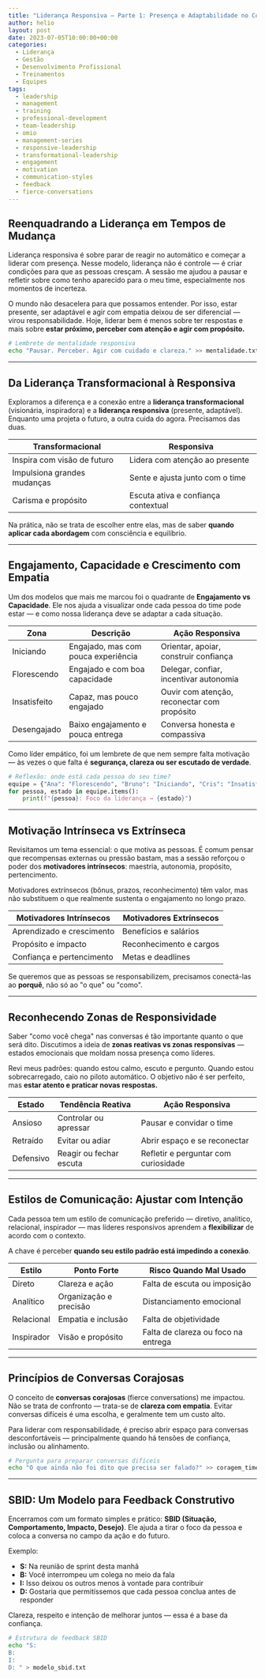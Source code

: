 ```yaml
---
title: "Liderança Responsiva – Parte 1: Presença e Adaptabilidade no Cotidiano"
author: helio
layout: post
date: 2023-07-05T10:00:00+00:00
categories:
  - Liderança
  - Gestão
  - Desenvolvimento Profissional
  - Treinamentos
  - Equipes
tags:
  - leadership
  - management
  - training
  - professional-development
  - team-leadership
  - omio
  - management-series
  - responsive-leadership
  - transformational-leadership
  - engagement
  - motivation
  - communication-styles
  - feedback
  - fierce-conversations
---
```


## Reenquadrando a Liderança em Tempos de Mudança

Liderança responsiva é sobre parar de reagir no automático e começar a liderar com presença. Nesse modelo, liderança não é controle — é criar condições para que as pessoas cresçam. A sessão me ajudou a pausar e refletir sobre como tenho aparecido para o meu time, especialmente nos momentos de incerteza.

O mundo não desacelera para que possamos entender. Por isso, estar presente, ser adaptável e agir com empatia deixou de ser diferencial — virou responsabilidade. Hoje, liderar bem é menos sobre ter respostas e mais sobre **estar próximo, perceber com atenção e agir com propósito.**

```bash
# Lembrete de mentalidade responsiva
echo "Pausar. Perceber. Agir com cuidado e clareza." >> mentalidade.txt
```

---

## Da Liderança Transformacional à Responsiva

Exploramos a diferença e a conexão entre a **liderança transformacional** (visionária, inspiradora) e a **liderança responsiva** (presente, adaptável). Enquanto uma projeta o futuro, a outra cuida do agora. Precisamos das duas.

| Transformacional            | Responsiva                          |
| --------------------------- | ----------------------------------- |
| Inspira com visão de futuro | Lidera com atenção ao presente      |
| Impulsiona grandes mudanças | Sente e ajusta junto com o time     |
| Carisma e propósito         | Escuta ativa e confiança contextual |

Na prática, não se trata de escolher entre elas, mas de saber **quando aplicar cada abordagem** com consciência e equilíbrio.

---

## Engajamento, Capacidade e Crescimento com Empatia

Um dos modelos que mais me marcou foi o quadrante de **Engajamento vs Capacidade**. Ele nos ajuda a visualizar onde cada pessoa do time pode estar — e como nossa liderança deve se adaptar a cada situação.

| Zona         | Descrição                           | Ação Responsiva                             |
| ------------ | ----------------------------------- | ------------------------------------------- |
| Iniciando    | Engajado, mas com pouca experiência | Orientar, apoiar, construir confiança       |
| Florescendo  | Engajado e com boa capacidade       | Delegar, confiar, incentivar autonomia      |
| Insatisfeito | Capaz, mas pouco engajado           | Ouvir com atenção, reconectar com propósito |
| Desengajado  | Baixo engajamento e pouca entrega   | Conversa honesta e compassiva               |

Como líder empático, foi um lembrete de que nem sempre falta motivação — às vezes o que falta é **segurança, clareza ou ser escutado de verdade**.

```python
# Reflexão: onde está cada pessoa do seu time?
equipe = {"Ana": "Florescendo", "Bruno": "Iniciando", "Cris": "Insatisfeito", "Duda": "Desengajado"}
for pessoa, estado in equipe.items():
    print(f"{pessoa}: Foco da liderança → {estado}")
```

---

## Motivação Intrínseca vs Extrínseca

Revisitamos um tema essencial: o que motiva as pessoas. É comum pensar que recompensas externas ou pressão bastam, mas a sessão reforçou o poder dos **motivadores intrínsecos**: maestria, autonomia, propósito, pertencimento.

Motivadores extrínsecos (bônus, prazos, reconhecimento) têm valor, mas não substituem o que realmente sustenta o engajamento no longo prazo.

| Motivadores Intrínsecos   | Motivadores Extrínsecos |
| ------------------------- | ----------------------- |
| Aprendizado e crescimento | Benefícios e salários   |
| Propósito e impacto       | Reconhecimento e cargos |
| Confiança e pertencimento | Metas e deadlines       |

Se queremos que as pessoas se responsabilizem, precisamos conectá-las ao **porquê**, não só ao "o que" ou "como".

---

## Reconhecendo Zonas de Responsividade

Saber "como você chega" nas conversas é tão importante quanto o que será dito. Discutimos a ideia de **zonas reativas vs zonas responsivas** — estados emocionais que moldam nossa presença como líderes.

Revi meus padrões: quando estou calmo, escuto e pergunto. Quando estou sobrecarregado, caio no piloto automático. O objetivo não é ser perfeito, mas **estar atento e praticar novas respostas.**

| Estado    | Tendência Reativa       | Ação Responsiva                      |
| --------- | ----------------------- | ------------------------------------ |
| Ansioso   | Controlar ou apressar   | Pausar e convidar o time             |
| Retraído  | Evitar ou adiar         | Abrir espaço e se reconectar         |
| Defensivo | Reagir ou fechar escuta | Refletir e perguntar com curiosidade |

---

## Estilos de Comunicação: Ajustar com Intenção

Cada pessoa tem um estilo de comunicação preferido — diretivo, analítico, relacional, inspirador — mas líderes responsivos aprendem a **flexibilizar** de acordo com o contexto.

A chave é perceber **quando seu estilo padrão está impedindo a conexão**.

| Estilo     | Ponto Forte            | Risco Quando Mal Usado              |
| ---------- | ---------------------- | ----------------------------------- |
| Direto     | Clareza e ação         | Falta de escuta ou imposição        |
| Analítico  | Organização e precisão | Distanciamento emocional            |
| Relacional | Empatia e inclusão     | Falta de objetividade               |
| Inspirador | Visão e propósito      | Falta de clareza ou foco na entrega |

---

## Princípios de Conversas Corajosas

O conceito de **conversas corajosas** (fierce conversations) me impactou. Não se trata de confronto — trata-se de **clareza com empatia**. Evitar conversas difíceis é uma escolha, e geralmente tem um custo alto.

Para liderar com responsabilidade, é preciso abrir espaço para conversas desconfortáveis — principalmente quando há tensões de confiança, inclusão ou alinhamento.

```bash
# Pergunta para preparar conversas difíceis
echo "O que ainda não foi dito que precisa ser falado?" >> coragem_time.txt
```

---

## SBID: Um Modelo para Feedback Construtivo

Encerramos com um formato simples e prático: **SBID (Situação, Comportamento, Impacto, Desejo)**. Ele ajuda a tirar o foco da pessoa e coloca a conversa no campo da ação e do futuro.

Exemplo:

- **S:** Na reunião de sprint desta manhã
- **B:** Você interrompeu um colega no meio da fala
- **I:** Isso deixou os outros menos à vontade para contribuir
- **D:** Gostaria que permitíssemos que cada pessoa conclua antes de responder

Clareza, respeito e intenção de melhorar juntos — essa é a base da confiança.

```bash
# Estrutura de feedback SBID
echo "S:
B:
I:
D: " > modelo_sbid.txt
```
